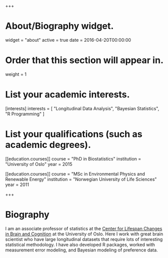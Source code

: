 +++
# About/Biography widget.
widget = "about"
active = true
date = 2016-04-20T00:00:00

# Order that this section will appear in.
weight = 1

# List your academic interests.
[interests]
  interests = [
    "Longitudinal Data Analysis",
    "Bayesian Statistics",
    "R Programming"
  ]

# List your qualifications (such as academic degrees).
[[education.courses]]
  course = "PhD in Biostatistics"
  institution = "University of Oslo"
  year = 2015

[[education.courses]]
  course = "MSc in Environmental Physics and Renewable Energy"
  institution = "Norwegian University of Life Sciences"
  year = 2011


+++

# Biography

I am an associate professor of statistics at the [Center for Lifespan Changes in Brain and Cognition](http://www.oslobrains.no) at the University of Oslo. Here I work with great brain scientist who have large longitudinal datasets that require lots of interesting statistical methodology. I have also developed R packages, worked with measurement error modeling, and Bayesian modeling of preference data.
